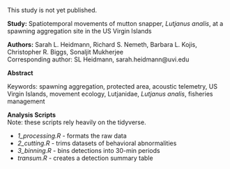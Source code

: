 This study is not yet published.

**Study:** Spatiotemporal movements of mutton snapper, *Lutjanus analis*, at a spawning aggregation site in the US Virgin Islands

**Authors:** Sarah L. Heidmann, Richard S. Nemeth, Barbara L. Kojis, Christopher R. Biggs, Sonaljit Mukherjee\
Corresponding author: SL Heidmann, sarah.heidmann\@uvi.edu

**Abstract**

Keywords: spawning aggregation, protected area, acoustic telemetry, US Virgin Islands, movement ecology, Lutjanidae, *Lutjanus analis*, fisheries management

**Analysis Scripts**\
Note: these scripts rely heavily on the tidyverse.
- *1_processing.R* - formats the raw data
- *2_cutting.R* - trims datasets of behavioral abnormalities
- *3_binning.R* - bins detections into 30-min periods
- *transum.R* - creates a detection summary table
